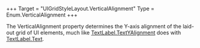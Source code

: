 +++
Target = "UIGridStyleLayout.VerticalAlignment"
Type = Enum.VerticalAlignment
+++

The VerticalAlignment property determines the Y-axis alignment of the laid-out grid of UI elements, much like [TextLabel.TextYAlignment](https://developer.roblox.com/api-reference/property/TextLabel/TextYAlignment) does with [TextLabel.Text](https://developer.roblox.com/api-reference/property/TextLabel/Text).